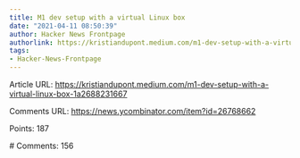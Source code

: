 ```yaml
---
title: M1 dev setup with a virtual Linux box
date: "2021-04-11 08:50:39"
author: Hacker News Frontpage
authorlink: https://kristiandupont.medium.com/m1-dev-setup-with-a-virtual-linux-box-1a2688231667
tags:
- Hacker-News-Frontpage
---
```


<p>Article URL: <a href="https://kristiandupont.medium.com/m1-dev-setup-with-a-virtual-linux-box-1a2688231667">https://kristiandupont.medium.com/m1-dev-setup-with-a-virtual-linux-box-1a2688231667</a></p>
<p>Comments URL: <a href="https://news.ycombinator.com/item?id=26768662">https://news.ycombinator.com/item?id=26768662</a></p>
<p>Points: 187</p>
<p># Comments: 156</p>
